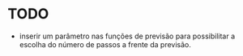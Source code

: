 TODO
===

+ inserir um parâmetro nas funções de previsão para possibilitar a escolha do número de passos a frente da previsão.